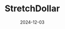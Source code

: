---  
layout: startup_page  
title: "StretchDollar"  
id: "stretchdollar.com"  
permalink: "/stretchdollarstretchdollar.com12032024/"  
website: "https://www.stretchdollar.com/"  
funding_round: "Seed"  
funding_amount: "$6M"  
investors: "Fika Ventures, Oscar Health, Precursor Ventures, Springbank"  
about: "StretchDollar simplifies health benefits for small businesses by offering a self-service platform that allows them to set up custom health benefits in just 10 minutes, free of charge. The platform leverages ICHRA (Individual Coverage Health Reimbursement Arrangements) to provide pre-tax funding for employees to purchase individual insurance plans, offering employee choice and saving employers time and hassle."  
markets: "Healthtech, Financial Services, Insurance"  
hq: "San Francisco, California, United States"  
founded_year: "2023"  
linkedin: "https://www.linkedin.com/company/stretchdollar"  
twitter: "https://twitter.com/stretchdollarHQ"  
instagram: ""  
facebook: "https://www.facebook.com/GetStretchDollar"  
crunchbase: "https://www.crunchbase.com/organization/stretchdollar"  
pitchbook: "https://pitchbook.com/profiles/company/530554-15"  

date_display: "03-Dec-2024"  
date: "2024-12-03"

# SEO Optimization  
meta_title: "StretchDollar - Seed Funding ($6M)"  
meta_description: "StretchDollar, StretchDollar simplifies health benefits for small businesses by offering a self-service platform that allows them to set up custom health benefits in..."  
meta_keywords: "StretchDollar, Healthtech, Financial Services, Insurance, Seed funding"  
canonical_url: "https://startup.projectstartups.com/stretchdollarstretchdollar.com12032024/"  
---